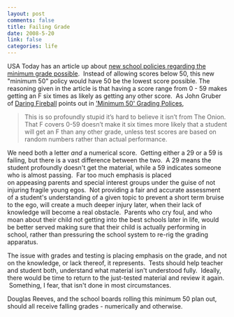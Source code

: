 ```yaml
--- 
layout: post
comments: false
title: Failing Grade
date: 2008-5-20
link: false
categories: life
---
```

USA Today has an article up about <a title="At some schools, failure goes from zero to 50" href="http://www.usatoday.com/news/education/2008-05-18-zeroes-main_N.htm">new school policies regarding the minimum grade possible</a>.  Instead of allowing scores below 50, this new "minimum 50" policy would have 50 be the lowest score possible. The reasoning given in the article is that having a score range from 0 - 59 makes getting an F six times as likely as getting any other score.  As John Gruber of <a title="Daring Fireball" href="http://daringfireball.net">Daring Fireball</a> points out in <a title="'Minimum 50' Grading Policies" href="http://daringfireball.net/linked/2008/may#mon-19-minimum_50">'Minimum 50' Grading Polices</a>,
<blockquote>This is so profoundly stupid it’s hard to believe it isn’t from The Onion. That F covers 0-59 doesn’t make it six times more likely that a student will get an F than any other grade, unless test scores are based on random numbers rather than actual performance.</blockquote>
We need both a letter <em>and</em> a numerical score.  Getting either a 29 or a 59 is failing, but there is a vast difference between the two.  A 29 means the student profoundly doesn't get the material, while a 59 indicates someone who is almost passing.  Far too much emphasis is placed on appeasing parents and special interest groups under the guise of not injuring fragile young egos.  Not providing a fair and accurate assessment of a student's understanding of a given topic to prevent a short term bruise to the ego, will create a much deeper injury later, when their lack of knowledge will become a real obstacle.  Parents who cry foul, and who moan about their child not getting into the best schools later in life, would be better served making sure that their child is actually performing in school, rather than pressuring the school system to re-rig the grading apparatus.

The issue with grades and testing is placing emphasis on the grade, and not on the knowledge, or lack thereof, it represents.  Tests should help teacher and student both, understand what material isn't understood fully.  Ideally, there would be time to return to the just-tested material and review it again.  Something, I fear, that isn't done in most circumstances.

Douglas Reeves, and the school boards rolling this minimum 50 plan out, should all receive falling grades - numerically and otherwise.
